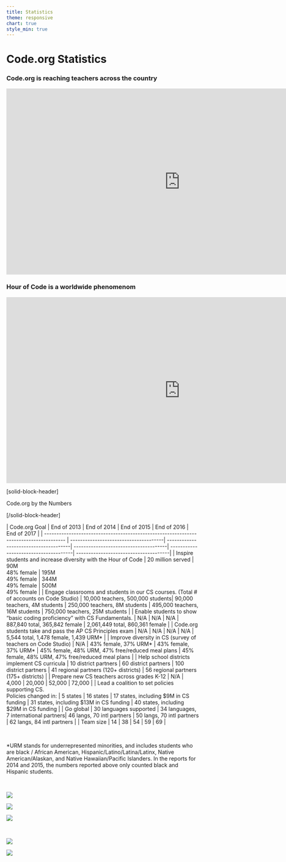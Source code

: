 ```yaml
---
title: Statistics
theme: responsive
chart: true
style_min: true
---
```


# Code.org Statistics

### Code.org is reaching teachers across the country
<iframe width="907.5" height="486.5" seamless frameborder="0" scrolling="no" src="https://docs.google.com/spreadsheets/d/e/2PACX-1vTceJlcFJuVxdqc3yPnxhQ2e2femXGK8B5LclUmWCzkIjScU96zpBbP-rd3Vh-rNk3oS4X2Ye9ia-Vt/pubchart?oid=509326798&amp;format=interactive"></iframe>

### Hour of Code is a worldwide phenomenom
<iframe width="907.5" height="486.5" seamless frameborder="0" scrolling="no" src="https://docs.google.com/spreadsheets/d/e/2PACX-1vTceJlcFJuVxdqc3yPnxhQ2e2femXGK8B5LclUmWCzkIjScU96zpBbP-rd3Vh-rNk3oS4X2Ye9ia-Vt/pubchart?oid=1452583638&amp;format=interactive"></iframe>

[solid-block-header]

Code.org by the Numbers

[/solid-block-header]

| Code.org Goal | End of 2013 | End of 2014 | End of 2015 | End of 2016 | End of 2017 | | -------------------------------------------------------------------------------------- | --------------------------------------| --------------------------------------| --------------------------------------| --------------------------------------| --------------------------------------| | Inspire students and increase diversity with the Hour of Code | 20 million served | 90M<br>48% female | 195M<br>49% female | 344M<br>49% female | 500M<br>49% female | | Engage classrooms and students in our CS courses. (Total # of accounts on Code Studio) | 10,000 teachers, 500,000 students| 90,000 teachers, 4M students | 250,000 teachers, 8M students | 495,000 teachers, 16M students | 750,000 teachers, 25M students | | Enable students to show “basic coding proficiency” with CS Fundamentals. | N/A | N/A | N/A | 887,840 total, 365,842 female | 2,061,449 total, 860,361 female | | Code.org students take and pass the AP CS Principles exam | N/A | N/A | N/A | N/A | 5,544 total, 1,478 female, 1,439 URM* | | Improve diversity in CS (survey of teachers on Code Studio) | N/A | 43% female, 37% URM* | 43% female, 37% URM* | 45% female, 48% URM, 47% free/reduced meal plans | 45% female, 48% URM, 47% free/reduced meal plans | | Help school districts implement CS curricula | 10 district partners | 60 district partners | 100 district partners | 41 regional partners (120+ districts) | 56 regional partners (175+ districts) | | Prepare new CS teachers across grades K-12 | N/A | 4,000 | 20,000 | 52,000 | 72,000 | | Lead a coalition to set policies supporting CS.<br>Policies changed in: | 5 states | 16 states | 17 states, including $9M in CS funding | 31 states, including $13M in CS funding | 40 states, including $29M in CS funding | | Go global | 30 languages supported | 34 languages, 7 international partners| 46 langs, 70 intl partners | 50 langs, 70 intl partners | 62 langs, 84 intl partners | | Team size | 14 | 38 | 54 | 59 | 69 |

<br>

*URM stands for underrepresented minorities, and includes students who are black / African American, Hispanic/Latino/Latina/Latinx, Native American/Alaskan, and Native Hawaiian/Pacific Islanders. In the reports for 2014 and 2015, the numbers reported above only counted black and Hispanic students.

<br>

<div class="col-33" style="padding-right: 20px;">

<a href="/images/statistics/double-enrollment.png"><img src="/images/statistics/fit-250/double-enrollment.png"></a>

</div>

<div class="col-33" style="padding-right: 20px;">

<a href="/images/statistics/distribution.png"><img src="/images/statistics/fit-250/distribution.png"></a>

</div>

<div class="col-33" style="padding-right: 20px;">

<a href="/images/statistics/balance.png"><img src="/images/statistics/fit-250/balance.png"></a>

</div>

<div style="clear: both;"></div>

<br>

<div class="col-33" style="padding-right: 20px;">

<a href="/images/statistics/less-cs.png"><img src="/images/statistics/fit-250/less-cs.png"></a>

</div>

<div class="col-33" style="padding-right: 20px;">

<a href="/images/statistics/student-proficient.png"><img src="/images/statistics/fit-250/student-proficient.png"></a>

</div>

<div class="col-33" style="padding-right: 20px;">



</div>

<div style="clear: both;"></div>